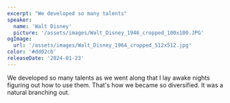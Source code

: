 ```yaml
---
excerpt: "We developed so many talents"
speaker:
  name: 'Walt Disney'
  picture: '/assets/images/Walt_Disney_1946_cropped_100x100.JPG'
ogImage:
  url: '/assets/images/Walt_Disney_1964_cropped_512x512.jpg'
color: '#dd02cb'
releaseDate: '2024-01-23'
---
```

We developed so many talents as we went along that I lay awake nights figuring out how to use them. That's how we became so diversified. It was a natural branching out.
